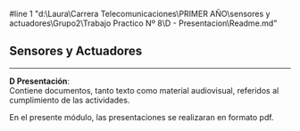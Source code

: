 #line 1 "d:\\Laura\\Carrera Telecomunicaciones\\PRIMER AÑO\\sensores y actuadores\\Grupo2\\Trabajo Practico Nº 8\\D - Presentacion\\Readme.md"

## Sensores y Actuadores


---

**D Presentación**:   
 Contiene documentos, tanto texto como material audiovisual, referidos al cumplimiento de las actividades.

En el presente módulo, las presentaciones se realizaran en formato pdf.

